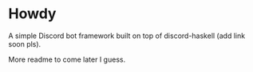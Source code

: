 # Howdy

A simple Discord bot framework built on top of discord-haskell (add link soon pls).

More readme to come later I guess.